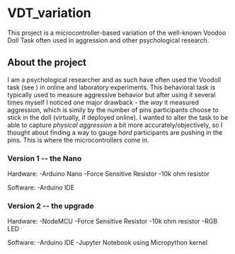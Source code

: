 # VDT_variation
 This project is a microcontroller-based variation of the well-known Voodoo Doll Task often used in aggression and other psychological research.
 
 ## About the project
 I am a psychological researcher and as such have often used the Voodoll task (see ) in online and laboratory experiments. This behavioral task is typically used to measure aggressive behavior but after using it several times myself I noticed one major drawback - the *way* it measured aggression, which is simily by the number of pins participants choose to stick in the doll (virtually, if deployed online). I wanted to alter the task to be able to capture *physical aggression* a bit more accurately/objectively, so I thought about finding a way to gauge *hard* participants are pushing in the pins. This is where the microcontrollers come in.
 
 ### Version 1 -- the Nano
 Hardware:
 -Arduino Nano
 -Force Sensitive Resistor
 -10k ohm resistor
 
 Software:
 -Arduino IDE
 
 ### Version 2 -- the upgrade
 Hardware:
 -NodeMCU
 -Force Sensitive Resistor
 -10k ohm resistor
 -RGB LED
 
 Software:
 -Arduino IDE
 -Jupyter Notebook using Micropython kernel
 
 

